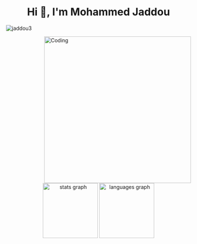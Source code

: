 <h1 align="center">Hi 👋, I'm Mohammed Jaddou</h1>
<p align="left"> <img src="https://komarev.com/ghpvc/?username=jaddou3&label=Profile%20views&color=0e75b6&style=flat" alt="jaddou3" /> </p>
<img align="right" alt="Coding" width="400" src="https://camo.githubusercontent.com/2366b34bb903c09617990fb5fff4622f3e941349e846ddb7e73df872a9d21233/68747470733a2f2f63646e2e6472696262626c652e636f6d2f75736572732f3733303730332f73637265656e73686f74732f363538313234332f6176656e746f2e676966">

###

<div align="center">
  <img src="https://github-readme-stats.vercel.app/api?username=JADDOU3&hide_title=false&hide_rank=false&show_icons=true&include_all_commits=true&count_private=false&disable_animations=false&theme=dracula&locale=en&hide_border=false" height="150" alt="stats graph"  />
  <img src="https://github-readme-stats.vercel.app/api/top-langs?username=JADDOU3&locale=en&hide_title=false&layout=compact&card_width=320&langs_count=5&theme=dracula&hide_border=false" height="150" alt="languages graph"  />
</div>


###

